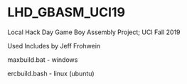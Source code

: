 # LHD_GBASM_UCI19
Local Hack Day Game Boy Assembly Project; UCI Fall 2019

Used Includes by Jeff Frohwein

maxbuild.bat - windows

ercbuild.bash - linux (ubuntu)
